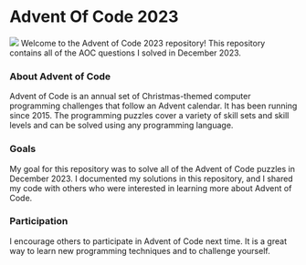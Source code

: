 <h1>Advent Of Code 2023</h1>
<p>
<img src="https://camo.githubusercontent.com/471a6b3611a2fe5e4a9431ae7f4fbd57971dcf78d82d13a05307a06a969fd55c/68747470733a2f2f6d69726f2e6d656469756d2e636f6d2f6d61782f313230302f312a5874434d7745585a65325663482d6a666348774342512e6a706567">
Welcome to the Advent of Code 2023 repository! This repository contains all of the AOC questions I solved in December 2023.

<h3>About Advent of Code</h3>
Advent of Code is an annual set of Christmas-themed computer programming challenges that follow an Advent calendar. It has been running since 2015. The programming puzzles cover a variety of skill sets and skill levels and can be solved using any programming language.

<h3>Goals</h3>
My goal for this repository was to solve all of the Advent of Code puzzles in December 2023. I documented my solutions in this repository, and I shared my code with others who were interested in learning more about Advent of Code.

<h3>Participation</h3>
I encourage others to participate in Advent of Code next time. It is a great way to learn new programming techniques and to challenge yourself.
</p>
